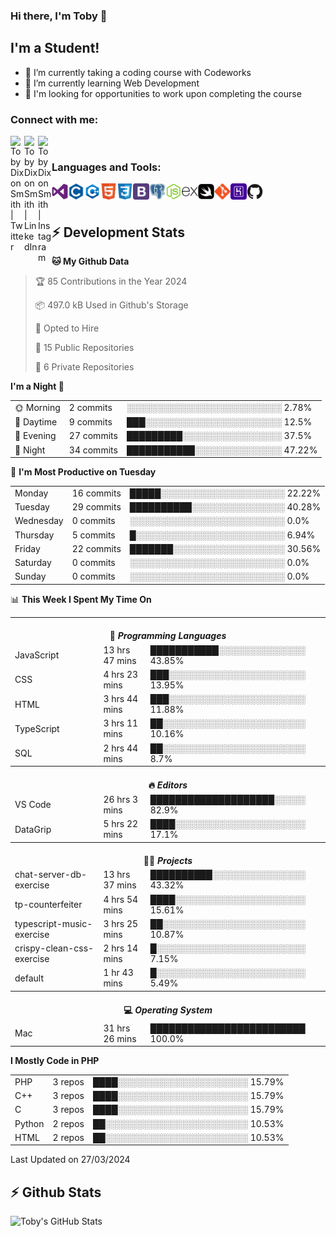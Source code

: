 ### Hi there, I'm Toby 👋

## I'm a Student!
- 🔭 I’m currently taking a coding course with Codeworks
- 🌱 I’m currently learning Web Development
- 💬 I'm looking for opportunities to work upon completing the course

### Connect with me:

[<img align="left" alt="Toby Dixon Smith | Twitter" width="22px" src="https://cdn.jsdelivr.net/npm/simple-icons@v3/icons/twitter.svg" />][twitter]
[<img align="left" alt="Toby Dixon Smith | LinkedIn" width="22px" src="https://cdn.jsdelivr.net/npm/simple-icons@v3/icons/linkedin.svg" />][linkedin]
[<img align="left" alt="Toby Dixon Smith | Instagram" width="22px" src="https://cdn.jsdelivr.net/npm/simple-icons@v3/icons/instagram.svg" />][instagram]

[twitter]: https://twitter.com/TobyDixonSmith1
[instagram]: https://www.instagram.com/toby_ds1/
[linkedin]: https://www.linkedin.com/in/toby-dixon-smith-4734331a3/

<br />

### Languages and Tools:

<img align="left" alt="Visual Studio Code" title="Visual Studio Code" width="26px" src="logos/visualstudio.png" />
<img align="left" alt="C" title="C" width="26px" src="logos/c.png" />
<img align="left" alt="C++" title="C++" width="26px" src="logos/c-plus.png" />
<img align="left" alt="HTML5" title="HTML 5" width="26px" src="logos/html.png" />
<img align="left" alt="CSS3" title="CSS 3" width="26px" src="logos/css3.png" />
<img align="left" alt="BootStrap" title="BootStrap" width="26px" src="logos/bootstrap.png" />
<img align="left" alt="PostgresSQL" title="PostgresSPQ" width="26px" src="logos/postgresql.png" />
<img align="left" alt="Node JS" title="Node JS" width="26px" src="logos/node-js.png" />
<img align="left" alt="Express" title="Express" width="26px" src="logos/express.png" />
<img align="left" alt="Swift" title="Swift" width="26px" src="logos/swift.png" />
<img align="left" alt="Git" title="Git" width="26px" src="logos/git.png" />
<img align="left" alt="Heroku" title="Heroku" width="26px" src="logos/heroku.png" />
<img align="left" alt="GitHub" title="GitHub" width="26px" src="logos/github.png" />
<br />
<br />

## :zap: Development Stats

<!--START_SECTION:waka-->
**🐱 My Github Data** 

> 🏆 85 Contributions in the Year 2024
 > 
> 📦 497.0 kB Used in Github's Storage 
 > 
> 💼 Opted to Hire
 > 
> 📜 15 Public Repositories 
 > 
> 🔑 6 Private Repositories  
 > 
**I'm a Night 🦉** 

<table>
  <tr><td>🌞 Morning</td><td>2 commits</td><td>░░░░░░░░░░░░░░░░░░░░░░░░░   2.78%</td></tr> 
  <tr><td>🌆 Daytime</td><td>9 commits</td><td>███░░░░░░░░░░░░░░░░░░░░░░   12.5%</td></tr> 
  <tr><td>🌃 Evening</td><td>27 commits</td><td>█████████░░░░░░░░░░░░░░░░   37.5%</td></tr> 
  <tr><td>🌙 Night</td><td>34 commits</td><td>███████████░░░░░░░░░░░░░░   47.22%</td></tr>
</table>

📅 **I'm Most Productive on Tuesday** 

<table>
  <tr><td>Monday</td><td>16 commits</td><td>█████░░░░░░░░░░░░░░░░░░░░   22.22%</td></tr> 
  <tr><td>Tuesday</td><td>29 commits</td><td>██████████░░░░░░░░░░░░░░░   40.28%</td></tr> 
  <tr><td>Wednesday</td><td>0 commits</td><td>░░░░░░░░░░░░░░░░░░░░░░░░░   0.0%</td></tr> 
  <tr><td>Thursday</td><td>5 commits</td><td>█░░░░░░░░░░░░░░░░░░░░░░░░   6.94%</td></tr> 
  <tr><td>Friday</td><td>22 commits</td><td>███████░░░░░░░░░░░░░░░░░░   30.56%</td></tr> 
  <tr><td>Saturday</td><td>0 commits</td><td>░░░░░░░░░░░░░░░░░░░░░░░░░   0.0%</td></tr> 
  <tr><td>Sunday</td><td>0 commits</td><td>░░░░░░░░░░░░░░░░░░░░░░░░░   0.0%</td></tr>
</table>

📊 **This Week I Spent My Time On** 

<table>
<tr><th colspan="3"><br>💬 <i>Programming Languages</i></th></tr> 
  <tr><td>JavaScript</td><td>13 hrs 47 mins</td><td>███████████░░░░░░░░░░░░░░   43.85%</td></tr> 
  <tr><td>CSS</td><td>4 hrs 23 mins</td><td>███░░░░░░░░░░░░░░░░░░░░░░   13.95%</td></tr> 
  <tr><td>HTML</td><td>3 hrs 44 mins</td><td>███░░░░░░░░░░░░░░░░░░░░░░   11.88%</td></tr> 
  <tr><td>TypeScript</td><td>3 hrs 11 mins</td><td>██░░░░░░░░░░░░░░░░░░░░░░░   10.16%</td></tr> 
  <tr><td>SQL</td><td>2 hrs 44 mins</td><td>██░░░░░░░░░░░░░░░░░░░░░░░   8.7%</td></tr>

<tr><th colspan="3"><br>🔥 <i>Editors</i></th></tr> 
  <tr><td>VS Code</td><td>26 hrs 3 mins</td><td>████████████████████░░░░░   82.9%</td></tr> 
  <tr><td>DataGrip</td><td>5 hrs 22 mins</td><td>████░░░░░░░░░░░░░░░░░░░░░   17.1%</td></tr>

<tr><th colspan="3"><br>🐱‍💻 <i>Projects</i></th></tr> 
  <tr><td>chat-server-db-exercise</td><td>13 hrs 37 mins</td><td>██████████░░░░░░░░░░░░░░░   43.32%</td></tr> 
  <tr><td>tp-counterfeiter</td><td>4 hrs 54 mins</td><td>████░░░░░░░░░░░░░░░░░░░░░   15.61%</td></tr> 
  <tr><td>typescript-music-exercise</td><td>3 hrs 25 mins</td><td>██░░░░░░░░░░░░░░░░░░░░░░░   10.87%</td></tr> 
  <tr><td>crispy-clean-css-exercise</td><td>2 hrs 14 mins</td><td>█░░░░░░░░░░░░░░░░░░░░░░░░   7.15%</td></tr> 
  <tr><td>default</td><td>1 hr 43 mins</td><td>█░░░░░░░░░░░░░░░░░░░░░░░░   5.49%</td></tr>

<tr><th colspan="3"><br>💻 <i>Operating System</i></th></tr> 
  <tr><td>Mac</td><td>31 hrs 26 mins</td><td>█████████████████████████   100.0%</td></tr>
</table>

**I Mostly Code in PHP** 

<table>
  <tr><td>PHP</td><td>3 repos</td><td>████░░░░░░░░░░░░░░░░░░░░░   15.79%</td></tr> 
  <tr><td>C++</td><td>3 repos</td><td>████░░░░░░░░░░░░░░░░░░░░░   15.79%</td></tr> 
  <tr><td>C</td><td>3 repos</td><td>████░░░░░░░░░░░░░░░░░░░░░   15.79%</td></tr> 
  <tr><td>Python</td><td>2 repos</td><td>██░░░░░░░░░░░░░░░░░░░░░░░   10.53%</td></tr> 
  <tr><td>HTML</td><td>2 repos</td><td>██░░░░░░░░░░░░░░░░░░░░░░░   10.53%</td></tr>
</table>



 Last Updated on 27/03/2024
<!--END_SECTION:waka-->

## :zap: Github Stats

<img align="left" alt="Toby's GitHub Stats" src="http://github-readme-stats.tobyds.vercel.app/api?username=TobyDS&hide=stars,contribs&show_icons=true&theme=dark&hide_border=true" />
